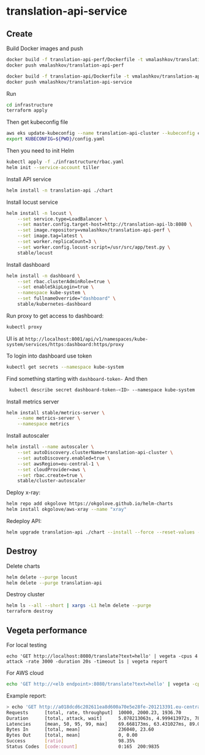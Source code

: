 # translation-api-service

## Create 
Build Docker images and push 
```bash
docker build -f translation-api-perf/Dockerfile -t vmalashkov/translation-api-perf .
docker push vmalashkov/translation-api-perf

docker build -f translation-api/Dockerfile -t vmalashkov/translation-api-service .
docker push vmalashkov/translation-api-service
```
Run 
```bash
cd infrastructure
terraform apply
```

Then get kubeconfig file 
```bash
aws eks update-kubeconfig --name translation-api-cluster --kubeconfig config.yaml
export KUBECONFIG=${PWD}/config.yaml
```

Then you need to init Helm
```bash
kubectl apply -f ./infrastructure/rbac.yaml
helm init --service-account tiller
```

Install API service
```bash
helm install -n translation-api ./chart
```

Install locust service
```bash
helm install -n locust \
    --set service.type=LoadBalancer \
    --set master.config.target-host=http://translation-api-lb:8080 \
    --set image.repository=vmalashkov/translation-api-perf \
    --set image.tag=latest \
    --set worker.replicaCount=3 \
    --set worker.config.locust-script=/usr/src/app/test.py \
    stable/locust
```

Install dashboard
```bash
helm install -n dashboard \
    --set rbac.clusterAdminRole=true \
    --set enableSkipLogin=true \
    --namespace kube-system \
    --set fullnameOverride="dashboard" \
    stable/kubernetes-dashboard
```

Run proxy to get access to dashboard:
```bash
kubectl proxy
```

UI is at 
`http://localhost:8001/api/v1/namespaces/kube-system/services/https:dashboard:https/proxy`

To login into dashboard use token 
```bash
kubectl get secrets --namespace kube-system
```

Find something starting with `dashboard-token-`
And then 
```bash
 kubectl describe secret dashboard-token-<ID> --namespace kube-system
```

Install metrics server 
```bash
helm install stable/metrics-server \
    --name metrics-server \
    --namespace metrics
```

Install autoscaler 
```bash
helm install --name autoscaler \
    --set autoDiscovery.clusterName=translation-api-cluster \
    --set autoDiscovery.enabled=true \
    --set awsRegion=eu-central-1 \
    --set cloudProvider=aws \
    --set rbac.create=true \
    stable/cluster-autoscaler
```

Deploy x-ray:
```bash
helm repo add okgolove https://okgolove.github.io/helm-charts
helm install okgolove/aws-xray --name "xray"
```

Redeploy API:
```bash
helm upgrade translation-api ./chart --install --force --reset-values --set image.pullPolicy=Always
```

## Destroy 

Delete charts
```bash
helm delete --purge locust
helm delete --purge translation-api
```

Destroy cluster
```bash
helm ls --all --short | xargs -L1 helm delete --purge
terraform destroy
```

## Vegeta performance

For local testing
```
echo 'GET http://localhost:8080/translate?text=hello' | vegeta -cpus 4 attack -rate 3000 -duration 20s -timeout 1s | vegeta report
```

For AWS cloud
```bash
echo 'GET http://<elb endpoint>:8080/translate?text=hello' | vegeta -cpus 4 attack -rate 1000 -duration 5s -timeout 1s | vegeta report
```

Example report:
```bash
> echo 'GET http://a018dcd6c202611ea8d600a70e5e28fe-201213391.eu-central-1.elb.amazonaws.com:8080/translate?text=hello' | vegeta -cpus 4 attack -rate 2000 -duration 5s -timeout 1s | vegeta report
Requests      [total, rate, throughput]  10000, 2000.23, 1936.70
Duration      [total, attack, wait]      5.078213063s, 4.999413972s, 78.799091ms
Latencies     [mean, 50, 95, 99, max]    69.668173ms, 63.431027ms, 89.035634ms, 207.208686ms, 1.000132776s
Bytes In      [total, mean]              236040, 23.60
Bytes Out     [total, mean]              0, 0.00
Success       [ratio]                    98.35%
Status Codes  [code:count]               0:165  200:9835
```